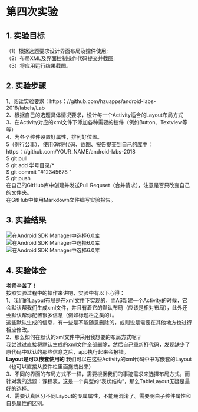 ﻿# 第四次实验 

## 1. 实验目标  
（1）根据选题要求设计界面布局及控件使用;  
（2）布局XML及界面控制操作代码提交并截图;  
（3）将应用运行结果截图。  

## 2. 实验步骤  
1、阅读实验要求：https：//github.com/hzuapps/android-labs-2018/labels/Lab  
2、根据自己的选题具体情况要求，设计每一个Activity适合的Layout布局方式     
3、在Activity对应的xml文件下添加各种需要的控件（例如Button、Textview等等）       
4、为各个控件设置好属性，排列好位置。       
5（例行公事）、使用Git将代码、截图、报告提交到自己的库中：https：//github.com/YOUR_NAME/android-labs-2018    
$ git pull  
$ git add 学号目录/*  
$ git commit "#12345678 "  
$ git push  
在自己的GitHub库中创建并发送Pull Requset（合并请求），注意是否只改变自己的文件夹。    
在GitHub中使用Markdown文件编写实验报告。


## 3. 实验结果  

![在Android SDK Manager中选择6.0库](https://raw.githubusercontent.com/DcXuhm/android-labs-2018/master/soft1614080902337/实验4截图/实验四1.png "配置教育网下载代理")  
![在Android SDK Manager中选择6.0库](https://raw.githubusercontent.com/DcXuhm/android-labs-2018/master/soft1614080902337/实验4截图/实验四2.png "配置教育网下载代理")  
![在Android SDK Manager中选择6.0库](https://raw.githubusercontent.com/DcXuhm/android-labs-2018/master/soft1614080902337/实验4截图/实验四3.png "配置教育网下载代理")  
  
 

## 4. 实验体会  

**老师辛苦了！**  
按照实验过程中的操作来讲吧，实验中有以下心得：    
1、我们的Layout布局是在xml文件下实现的，而AS新建一个Activity的时候，它会默认帮我们生成xml文件，并且有着它的默认布局（应该是相对布局），此外还会默认帮你配置很多信息（例如标题栏之类的）。  
  这些默认生成的信息，有一些是不能随意删除的，或则说是需要在其他地方也进行相应修改。  
2、那么如何在默认的xml文件中采用我想要的布局方式呢？  
    我尝试过直接将默认生成的xml文件全部删除，然后自己重新打代码，发现缺少了原代码中默认的那些信息之后，app执行起来会报错。  
    **Layout是可以嵌套使用的** 我们可以在这些Activity的xml代码中书写嵌套的Layout（也可以直接从控件栏里面拖拽出来）  
3、不同的界面的布局方式不一样，需要根据我们的事迹需求来选择布局方式。而针对我的选题：课程表，这是一个典型的“表状结构”，那么TableLayout无疑是最好的选择。  
4、需要认真区分不同Layout的专属属性，不能用混淆了。需要明白子控件属性和自身属性的区别。
